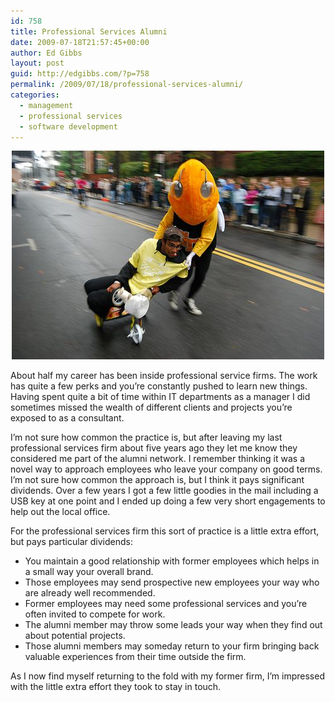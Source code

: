 ```yaml
---
id: 758
title: Professional Services Alumni
date: 2009-07-18T21:57:45+00:00
author: Ed Gibbs
layout: post
guid: http://edgibbs.com/?p=758
permalink: /2009/07/18/professional-services-alumni/
categories:
  - management
  - professional services
  - software development
---
```

<div align="center">
  <img src="/images/tricycle_500.jpg" /><br /> <!-- http://www.flickr.com/photos/wvannus/2970809388/ -->
</div>

About half my career has been inside professional service firms. The work has quite a few perks and you&#8217;re constantly pushed to learn new things. Having spent quite a bit of time within IT departments as a manager I did sometimes missed the wealth of different clients and projects you&#8217;re exposed to as a consultant. 

I&#8217;m not sure how common the practice is, but after leaving my last professional services firm about five years ago they let me know they considered me part of the alumni network. I remember thinking it was a novel way to approach employees who leave your company on good terms. I&#8217;m not sure how common the approach is, but I think it pays significant dividends. Over a few years I got a few little goodies in the mail including a USB key at one point and I ended up doing a few very short engagements to help out the local office. 

For the professional services firm this sort of practice is a little extra effort, but pays particular dividends:

  * You maintain a good relationship with former employees which helps in a small way your overall brand.
  * Those employees may send prospective new employees your way who are already well recommended.
  * Former employees may need some professional services and you&#8217;re often invited to compete for work.
  * The alumni member may throw some leads your way when they find out about potential projects.
  * Those alumni members may someday return to your firm bringing back valuable experiences from their time outside the firm.

As I now find myself returning to the fold with my former firm, I&#8217;m impressed with the little extra effort they took to stay in touch.